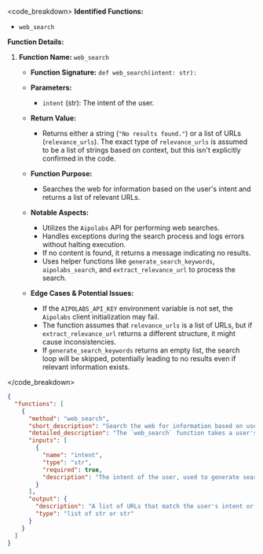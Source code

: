 <code_breakdown>
**Identified Functions:**
- `web_search`

**Function Details:**

1. **Function Name:** `web_search`

   - **Function Signature:** `def web_search(intent: str):`
   
   - **Parameters:**
     - `intent` (str): The intent of the user.
   
   - **Return Value:**
     - Returns either a string (`"No results found."`) or a list of URLs (`relevance_urls`). The exact type of `relevance_urls` is assumed to be a list of strings based on context, but this isn't explicitly confirmed in the code.
   
   - **Function Purpose:**
     - Searches the web for information based on the user's intent and returns a list of relevant URLs.
   
   - **Notable Aspects:**
     - Utilizes the `Aipolabs` API for performing web searches.
     - Handles exceptions during the search process and logs errors without halting execution.
     - If no content is found, it returns a message indicating no results.
     - Uses helper functions like `generate_search_keywords`, `aipolabs_search`, and `extract_relevance_url` to process the search.
   
   - **Edge Cases & Potential Issues:**
     - If the `AIPOLABS_API_KEY` environment variable is not set, the `Aipolabs` client initialization may fail.
     - The function assumes that `relevance_urls` is a list of URLs, but if `extract_relevance_url` returns a different structure, it might cause inconsistencies.
     - If `generate_search_keywords` returns an empty list, the search loop will be skipped, potentially leading to no results even if relevant information exists.

</code_breakdown>

```json
{
  "functions": [
    {
      "method": "web_search",
      "short_description": "Search the web for information based on user intent",
      "detailed_description": "The `web_search` function takes a user's intent as input, generates relevant search keywords, and queries the web using the Aipolabs API. It processes the search results to extract and return a list of URLs that match the user's intent. If no results are found, it returns a message indicating that no results were found.",
      "inputs": [
        {
          "name": "intent",
          "type": "str",
          "required": true,
          "description": "The intent of the user, used to generate search keywords and perform the web search."
        }
      ],
      "output": {
        "description": "A list of URLs that match the user's intent or a message indicating no results were found.",
        "type": "list of str or str"
      }
    }
  ]
}
```